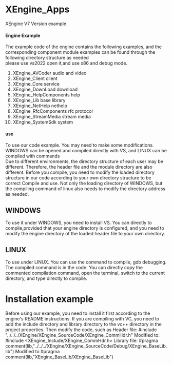 # XEngine_Apps

XEngine V7 Version example

#### Engine Example
The example code of the engine contains the following examples, and the corresponding component module examples can be found through the following directory structure as needed  
please use vs2022 open it,and use x86 and debug mode.  

1. XEngine_AVCoder                  audio and video   
2. XEngine_Client                   client  
3. XEngine_Core                     service  
4. XEngine_DownLoad                 download  
5. XEngine_HelpComponents           help  
6. XEngine_Lib                      base library  
7. XEngine_NetHelp                  nethelp  
9. XEngine_RfcComponents            rfc protocol    
10. XEngine_StreamMedia             stream media  
11. XEngine_SystemSdk               system  

#### use
To use our code example. You may need to make some modifications. WINDOWS can be opened and compiled directly with VS, and LINUX can be compiled with commands  
Due to different environments, the directory structure of each user may be different. Therefore, the header file and the module directory are also different. Before you compile, you need to modify the loaded directory structure in our code according to your own directory structure to be correct Compile and use. Not only the loading directory of WINDOWS, but the compiling command of linux also needs to modify the directory address as needed.

## WINDOWS
To use it under WINDOWS, you need to install VS. You can directly to compile,provided that your engine directory is configured, and you need to modify the engine directory of the loaded header file to your own directory.
## LINUX
To use under LINUX. You can use the command to compile, gdb debugging. The compiled command is in the code. You can directly copy the commented compilation command, open the terminal, switch to the current directory, and type directly to compile.

# Installation example
Before using our example, you need to install it first according to the engine's README instructions.
If you are compiling with VC, you need to add the include directory and library directory to the vc++ directory in the project properties.
Then modify the code, such as
Header file: #include "../../../XEngine/XEngine_SourceCode/XEngine_CommHdr.h" Modified to: #include <XEngine_Include/XEngine_CommHdr.h>
Library file: #pragma comment(lib,"../../../XEngine/XEngine_SourceCode/Debug/XEngine_BaseLib.lib") Modified to #pragma comment(lib,"XEngine_BaseLib/XEngine_BaseLib")
